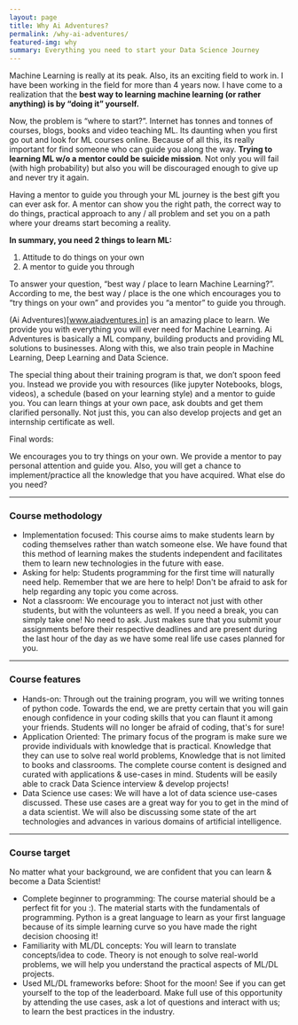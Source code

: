 ```yaml
---
layout: page
title: Why Ai Adventures?
permalink: /why-ai-adventures/
featured-img: why
summary: Everything you need to start your Data Science Journey 
---
```


Machine Learning is really at its peak. Also, its an exciting field to work in. I have been working in the field for more than 4 years now. I have come to a realization that the **best way to learning machine learning (or rather anything) is by “doing it” yourself.**

Now, the problem is “where to start?”. Internet has tonnes and tonnes of courses, blogs, books and video teaching ML. Its daunting when you first go out and look for ML courses online. Because of all this, its really important for find someone who can guide you along the way. **Trying to learning ML w/o a mentor could be suicide mission**. Not only you will fail (with high probability) but also you will be discouraged enough to give up and never try it again.

Having a mentor to guide you through your ML journey is the best gift you can ever ask for. A mentor can show you the right path, the correct way to do things, practical approach to any / all problem and set you on a path where your dreams start becoming a reality.

**In summary, you need 2 things to learn ML:**

1. Attitude to do things on your own
2. A mentor to guide you through

To answer your question, “best way / place to learn Machine Learning?”. According to me, the best way / place is the one which encourages you to “try things on your own” and provides you “a mentor” to guide you through.

(Ai Adventures)[www.aiadventures.in] is an amazing place to learn. We provide you with everything you will ever need for Machine Learning. Ai Adventures is basically a ML company, building products and providing ML solutions to businesses. Along with this, we also train people in Machine Learning, Deep Learning and Data Science.

The special thing about their training program is that, we don’t spoon feed you. Instead we provide you with resources (like jupyter Notebooks, blogs, videos), a schedule (based on your learning style) and a mentor to guide you. You can learn things at your own pace, ask doubts and get them clarified personally. Not just this, you can also develop projects and get an internship certificate as well.

Final words:

We encourages you to try things on your own. We provide a mentor to pay personal attention and guide you. Also, you will get a chance to implement/practice all the knowledge that you have acquired. What else do you need?

***

### Course methodology

- Implementation focused: This course aims to make students learn by coding themselves rather than watch someone else. We have found that this method of learning makes the students independent and facilitates them to learn new technologies in the future with ease. 
- Asking for help: Students programming for the first time will naturally need help. Remember that we are here to help! Don't be afraid to ask for help regarding any topic you come across.
- Not a classroom: We encourage you to interact not just with other students, but with the volunteers as well. If you need a break, you can simply take one! No need to ask. Just makes sure that you submit your assignments before their respective deadlines and are present during the last hour of the day as we have some real life use cases planned for you.

***

### Course features

- Hands-on: Through out the training program, you will we writing tonnes of python code. Towards the end, we are pretty certain that you will gain enough confidence in your coding skills that you can flaunt it among your friends. Students will no longer be afraid of coding, that's for sure!
- Application Oriented: The primary focus of the program is make sure we provide individuals with knowledge that is practical. Knowledge that they can use to solve real world problems, Knowledge that is not limited to books and classrooms. The complete course content is designed and curated with applications & use-cases in mind. Students will be easily able to crack Data Science interview & develop projects!
- Data Science use cases: We will have a lot of data science use-cases discussed. These use cases are a great way for you to get in the mind of a data scientist. We will also be discussing some state of the art technologies and advances in various domains of artificial intelligence.

***

### Course target

No matter what your background, we are confident that you can learn & become a Data Scientist!
- Complete beginner to programming: The course material should be a perfect fit for you :). The material starts with the fundamentals of programming. Python is a great language to learn as your first language because of its simple learning curve so you have made the right decision choosing it!
- Familiarity with ML/DL concepts: You will learn to translate concepts/idea to code. Theory is not enough to solve real-world problems, we will help you understand the practical aspects of ML/DL projects. 
- Used ML/DL frameworks before: Shoot for the moon! See if you can get yourself to the top of the leaderboard. Make full use of this opportunity by attending the use cases, ask a lot of questions and interact with us; to learn the best practices in the industry.


<!--
***

### What else?

<h3 style='text-align:center;'> Talk to Ankur</h3>
<img src='{{ site.baseurl }}/assets/img/GettingStarted/Ankur.jpg' style='display: block; margin-left: auto; margin-right: auto;'>

<p style='text-align:center;'>No matter what you want to learn, this is the right guy to talk to! <br>
You can find more about him <a href='https://ankur-singh.github.io'>here</a>.<br>
</p> 

<h3 style='text-align:center;'> Write feedback</h3>
<img src='{{ site.baseurl }}/assets/img/GettingStarted/feedback.jpg' style='display: block; margin-left: auto; margin-right: auto; width: 60%; height: 60%;'>
<p style='text-align:center;'>Read feedback from past batches or write your own!</p><br>

<h3 style='text-align:center;'>Take pictures!</h3>
<img src='{{ site.baseurl }}/assets/img/GettingStarted/selfie_spot.jpg' style='display: block; margin-left: auto; margin-right: auto; width: 70%; height: 70%;'>
<p style='text-align:center;'>Make sure you take pictures with your certificates in our designated selfie spot and flaunt them on social media!</p><br>

<h3 style='text-align:center;'>Spread the word</h3>
<img src='{{ site.baseurl }}/assets/img/GettingStarted/pranjal_linkedin.png' style='display: block; margin-left: auto; margin-right: auto; width: 70%; height: 70%;'/>
<p style='text-align:center;'>Like what you see? Make sure to spread the word about this course on social media. You can find posts made by people from past batches <a href='https://www.linkedin.com/posts/suyashbhiste_machinelearning-deeplearning-artificialintelligence-activity-6601333533636165632-XhT6'>here</a> and <a href='https://www.linkedin.com/posts/pranjal-enchalwar-86123a166_artificialintelligence-ml-deeplearning-activity-6601425275924377600-1UTZ'>here</a>.</p>



<h3 style='text-align:center;'>Students become the teachers!</h3>
<img src='{{ site.baseurl }}/assets/img/GettingStarted/advice_new_learners.jpg' style='display: block; margin-left: auto; margin-right: auto; width: 70%; height: 70%;'>
<p style='text-align:center;'>Write advice for the people from the next batch.</p><br>

-->